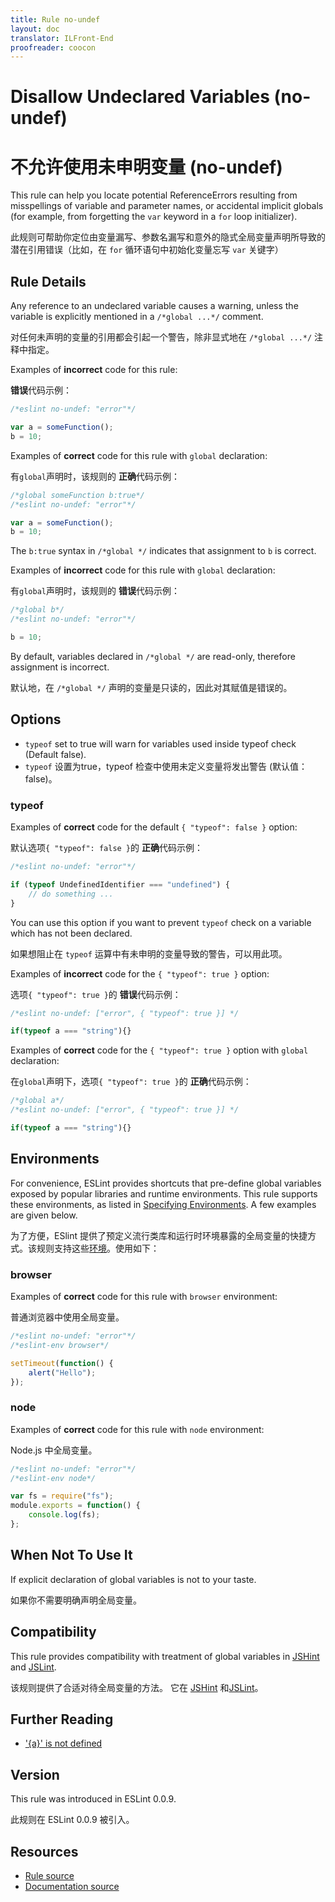 ```yaml
---
title: Rule no-undef
layout: doc
translator: ILFront-End
proofreader: coocon 
---
```

<!-- Note: No pull requests accepted for this file. See README.md in the root directory for details. -->
# Disallow Undeclared Variables (no-undef)

# 不允许使用未申明变量 (no-undef)

This rule can help you locate potential ReferenceErrors resulting from misspellings of variable and parameter names, or accidental implicit globals (for example, from forgetting the `var` keyword in a `for` loop initializer).

此规则可帮助你定位由变量漏写、参数名漏写和意外的隐式全局变量声明所导致的潜在引用错误（比如，在 `for` 循环语句中初始化变量忘写 `var` 关键字）

## Rule Details

Any reference to an undeclared variable causes a warning, unless the variable is explicitly mentioned in a `/*global ...*/` comment.

对任何未声明的变量的引用都会引起一个警告，除非显式地在 `/*global ...*/` 注释中指定。

Examples of **incorrect** code for this rule:

**错误**代码示例：

```js
/*eslint no-undef: "error"*/

var a = someFunction();
b = 10;
```

Examples of **correct** code for this rule with `global` declaration:

有`global`声明时，该规则的 **正确**代码示例：

```js
/*global someFunction b:true*/
/*eslint no-undef: "error"*/

var a = someFunction();
b = 10;
```

The `b:true` syntax in `/*global */` indicates that assignment to `b` is correct.

Examples of **incorrect** code for this rule with `global` declaration:

有`global`声明时，该规则的 **错误**代码示例：

```js
/*global b*/
/*eslint no-undef: "error"*/

b = 10;
```

By default, variables declared in `/*global */` are read-only, therefore assignment is incorrect.

默认地，在 `/*global */` 声明的变量是只读的，因此对其赋值是错误的。

## Options

* `typeof` set to true will warn for variables used inside typeof check (Default false).
* `typeof` 设置为true，typeof 检查中使用未定义变量将发出警告 (默认值：false)。

### typeof

Examples of **correct** code for the default `{ "typeof": false }` option:

默认选项`{ "typeof": false }`的 **正确**代码示例：

```js
/*eslint no-undef: "error"*/

if (typeof UndefinedIdentifier === "undefined") {
    // do something ...
}
```

You can use this option if you want to prevent `typeof` check on a variable which has not been declared.

如果想阻止在 `typeof` 运算中有未申明的变量导致的警告，可以用此项。

Examples of **incorrect** code for the `{ "typeof": true }` option:

选项`{ "typeof": true }`的 **错误**代码示例：

```js
/*eslint no-undef: ["error", { "typeof": true }] */

if(typeof a === "string"){}
```

Examples of **correct** code for the `{ "typeof": true }` option with `global` declaration:

在`global`声明下，选项`{ "typeof": true }`的 **正确**代码示例：

```js
/*global a*/
/*eslint no-undef: ["error", { "typeof": true }] */

if(typeof a === "string"){}
```

## Environments

For convenience, ESLint provides shortcuts that pre-define global variables exposed by popular libraries and runtime environments. This rule supports these environments, as listed in [Specifying Environments](http://eslint.org/docs/user-guide/configuring#specifying-environments).  A few examples are given below.

为了方便，ESlint 提供了预定义流行类库和运行时环境暴露的全局变量的快捷方式。该规则支持这些[环境](http://eslint.org/docs/user-guide/configuring#specifying-environments)。使用如下：

### browser

Examples of **correct** code for this rule with `browser` environment:

普通浏览器中使用全局变量。

```js
/*eslint no-undef: "error"*/
/*eslint-env browser*/

setTimeout(function() {
    alert("Hello");
});
```

### node

Examples of **correct** code for this rule with `node` environment:

Node.js 中全局变量。

```js
/*eslint no-undef: "error"*/
/*eslint-env node*/

var fs = require("fs");
module.exports = function() {
    console.log(fs);
};
```

## When Not To Use It

If explicit declaration of global variables is not to your taste.

如果你不需要明确声明全局变量。

## Compatibility

This rule provides compatibility with treatment of global variables in [JSHint](http://www.jshint.com) and [JSLint](http://www.jslint.com).

该规则提供了合适对待全局变量的方法。 它在 [JSHint](http://www.jshint.com) 和[JSLint](http://www.jslint.com)。

## Further Reading

* ['{a}' is not defined](http://jslinterrors.com/a-is-not-defined)

## Version

This rule was introduced in ESLint 0.0.9.

此规则在 ESLint 0.0.9 被引入。

## Resources

* [Rule source](https://github.com/eslint/eslint/tree/master/lib/rules/no-undef.js)
* [Documentation source](https://github.com/eslint/eslint/tree/master/docs/rules/no-undef.md)
